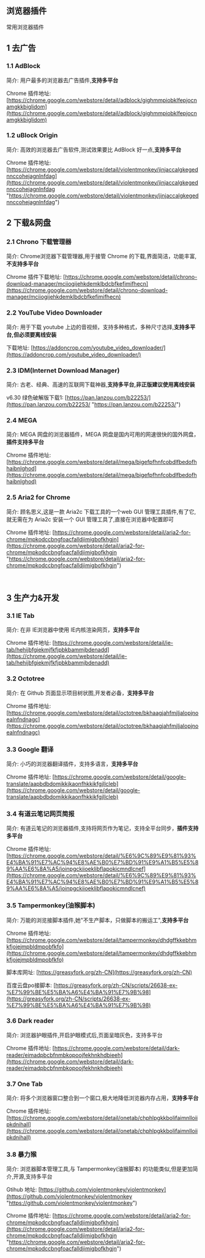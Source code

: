 ## 浏览器插件  



常用浏览器插件  



## 1 去广告    

### 1.1 AdBlock    

简介: 用户最多的浏览器去广告插件,**支持多平台**  

Chrome 插件地址: [https://chrome.google.com/webstore/detail/adblock/gighmmpiobklfepjocnamgkkbiglidom](https://chrome.google.com/webstore/detail/adblock/gighmmpiobklfepjocnamgkkbiglidom)  

### 1.2 uBlock Origin    

简介: 高效的浏览器去广告软件,测试效果要比 AdBlock 好一点,**支持多平台**  

Chrome 插件地址: [https://chrome.google.com/webstore/detail/violentmonkey/jinjaccalgkegednnccohejagnlnfdag](https://chrome.google.com/webstore/detail/violentmonkey/jinjaccalgkegednnccohejagnlnfdag "https://chrome.google.com/webstore/detail/violentmonkey/jinjaccalgkegednnccohejagnlnfdag")  




## 2 下载&网盘  

### 2.1 Chrono 下载管理器  

简介: Chrome浏览器下载管理器,用于接管 Chrome 的下载,界面简洁，功能丰富,**不支持多平台**  

Chrome 插件下载地址: [https://chrome.google.com/webstore/detail/chrono-download-manager/mciiogijehkdemklbdcbfkefimifhecn](https://chrome.google.com/webstore/detail/chrono-download-manager/mciiogijehkdemklbdcbfkefimifhecn)  

### 2.2 YouTube Video Downloader  

简介: 用于下载 youtube 上边的音视频，支持多种格式，多种尺寸选择,**支持多平台,但必须要离线安装**  

下载地址: [https://addoncrop.com/youtube_video_downloader/](https://addoncrop.com/youtube_video_downloader/)  

### 2.3 IDM(Internet Download Manager)    

简介: 古老、经典、高速的互联网下载神器,**支持多平台,非正版建议使用离线安装**  

v6.30 绿色破解版下载1: [https://pan.lanzou.com/b22253/](https://pan.lanzou.com/b22253/ "https://pan.lanzou.com/b22253/")  

### 2.4 MEGA  

简介: MEGA 网盘的浏览器插件，MEGA 网盘是国内可用的网速很快的国外网盘，**插件支持多平台**  

Chrome 插件地址: [https://chrome.google.com/webstore/detail/mega/bigefpfhnfcobdlfbedofhhaibnlghod](https://chrome.google.com/webstore/detail/mega/bigefpfhnfcobdlfbedofhhaibnlghod)  

### 2.5 Aria2 for Chrome  

简介: 顾名思义,这是一款 Aria2c 下载工具的一个web GUI 管理工具插件,有了它,就无需在为 Aria2c 安装一个 GUI 管理工具了,直接在浏览器中配置即可  

Chrome 插件地址: [https://chrome.google.com/webstore/detail/aria2-for-chrome/mpkodccbngfoacfalldjimigbofkhgjn](https://chrome.google.com/webstore/detail/aria2-for-chrome/mpkodccbngfoacfalldjimigbofkhgjn "https://chrome.google.com/webstore/detail/aria2-for-chrome/mpkodccbngfoacfalldjimigbofkhgjn")  

​    

## 3 生产力&开发  

### 3.1 IE Tab   

简介: 在非 IE浏览器中使用 IE内核渲染网页，**支持多平台**  

Chrome 插件地址: [https://chrome.google.com/webstore/detail/ie-tab/hehijbfgiekmjfkfjpbkbammjbdenadd](https://chrome.google.com/webstore/detail/ie-tab/hehijbfgiekmjfkfjpbkbammjbdenadd)  

### 3.2 Octotree  

简介: 在 Github 页面显示项目树状图,开发者必备，**支持多平台**  

Chrome 插件地址: [https://chrome.google.com/webstore/detail/octotree/bkhaagjahfmjljalopjnoealnfndnagc](https://chrome.google.com/webstore/detail/octotree/bkhaagjahfmjljalopjnoealnfndnagc)  

### 3.3 Google 翻译  

简介: 小巧的浏览器翻译插件，支持多语言，**支持多平台**  

Chrome 插件地址: [https://chrome.google.com/webstore/detail/google-translate/aapbdbdomjkkjkaonfhkkikfgjllcleb](https://chrome.google.com/webstore/detail/google-translate/aapbdbdomjkkjkaonfhkkikfgjllcleb)  

### 3.4 有道云笔记网页简报  

简介: 有道云笔记的浏览器插件,支持将网页作为笔记，支持全平台同步，**插件支持多平台**  

Chrome 插件地址:   [https://chrome.google.com/webstore/detail/%E6%9C%89%E9%81%93%E4%BA%91%E7%AC%94%E8%AE%B0%E7%BD%91%E9%A1%B5%E5%89%AA%E6%8A%A5/joinpgckiioeklibflapokicmndlcnef](https://chrome.google.com/webstore/detail/%E6%9C%89%E9%81%93%E4%BA%91%E7%AC%94%E8%AE%B0%E7%BD%91%E9%A1%B5%E5%89%AA%E6%8A%A5/joinpgckiioeklibflapokicmndlcnef)  

### 3.5 Tampermonkey(油猴脚本)  

简介: 万能的浏览接脚本插件,她"不生产脚本，只做脚本的搬运工",**支持多平台**  

Chrome 插件地址: [https://chrome.google.com/webstore/detail/tampermonkey/dhdgffkkebhmkfjojejmpbldmpobfkfo](https://chrome.google.com/webstore/detail/tampermonkey/dhdgffkkebhmkfjojejmpbldmpobfkfo)  

脚本库网址: [https://greasyfork.org/zh-CN](https://greasyfork.org/zh-CN)  

百度云盘po接脚本: [https://greasyfork.org/zh-CN/scripts/26638-ex-%E7%99%BE%E5%BA%A6%E4%BA%91%E7%9B%98](https://greasyfork.org/zh-CN/scripts/26638-ex-%E7%99%BE%E5%BA%A6%E4%BA%91%E7%9B%98)  

### 3.6 Dark reader  

简介: 浏览器护眼插件,开启护眼模式后,页面呈暗灰色，支持多平台    

Chrome 插件地址: [https://chrome.google.com/webstore/detail/dark-reader/eimadpbcbfnmbkopoojfekhnkhdbieeh](https://chrome.google.com/webstore/detail/dark-reader/eimadpbcbfnmbkopoojfekhnkhdbieeh)  

### 3.7 One Tab  

简介: 将多个浏览器窗口整合到一个窗口,极大地降低浏览器内存占用，**支持多平台**  

Chrome 插件地址: [https://chrome.google.com/webstore/detail/onetab/chphlpgkkbolifaimnlloiipkdnihall](https://chrome.google.com/webstore/detail/onetab/chphlpgkkbolifaimnlloiipkdnihall)  

### 3.8 暴力猴  

简介: 浏览器脚本管理工具,与 Tampermonkey(油猴脚本) 的功能类似,但是更加简介,开源,支持多平台  

Gtihub 地址: [https://github.com/violentmonkey/violentmonkey](https://github.com/violentmonkey/violentmonkey "https://github.com/violentmonkey/violentmonkey")  

Chrome 插件地址: [https://chrome.google.com/webstore/detail/aria2-for-chrome/mpkodccbngfoacfalldjimigbofkhgjn](https://chrome.google.com/webstore/detail/aria2-for-chrome/mpkodccbngfoacfalldjimigbofkhgjn "https://chrome.google.com/webstore/detail/aria2-for-chrome/mpkodccbngfoacfalldjimigbofkhgjn")  





